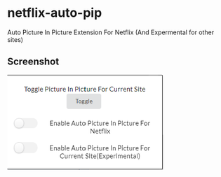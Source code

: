 # netflix-auto-pip
Auto Picture In Picture Extension For Netflix (And Expermental for other sites)

## Screenshot
![alt text](https://github.com/Gotham13121997/netflix-auto-pip/blob/master/screenshot/screeshot.png)